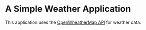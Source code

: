 # A Simple Weather Application

This application uses the [OpenWheatherMap API](https://openweathermap.org/) for weather data.